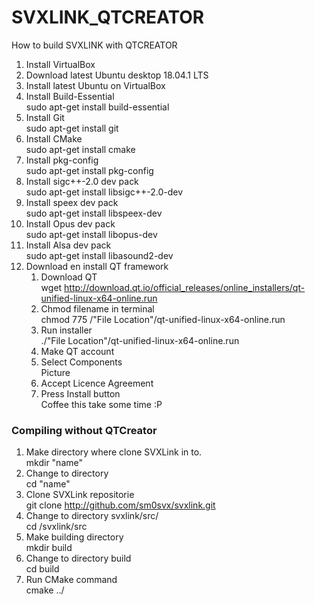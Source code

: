 # SVXLINK_QTCREATOR
How to build SVXLINK with QTCREATOR

1) Install VirtualBox
2) Download latest Ubuntu desktop 18.04.1 LTS
3) Install latest Ubuntu on VirtualBox
4) Install Build-Essential<br>
   sudo apt-get install build-essential
5) Install Git<br>
   sudo apt-get install git
6) Install CMake<br>
   sudo apt-get install cmake
7) Install pkg-config<br>
   sudo apt-get install pkg-config
8) Install sigc++-2.0 dev pack<br>
   sudo apt-get install libsigc++-2.0-dev
9) Install speex dev pack<br>
   sudo apt-get install libspeex-dev
10) Install Opus dev pack<br>
   sudo apt-get install libopus-dev
11) Install Alsa dev pack<br>
   sudo apt-get install libasound2-dev
12) Download en install QT framework<br>
    1) Download QT<br>
       wget http://download.qt.io/official_releases/online_installers/qt-unified-linux-x64-online.run
    2) Chmod filename in terminal<br>
       chmod 775 /"File Location"/qt-unified-linux-x64-online.run
    3) Run installer<br>
       ./"File Location"/qt-unified-linux-x64-online.run
    4) Make QT account<br>
    5) Select Components<br>
       Picture
    6) Accept Licence Agreement
    7) Press Install button<br>
    Coffee this take some time :P


### Compiling without QTCreator

1) Make directory where clone SVXLink in to.<br>
   mkdir "name"
2) Change to directory<br>
   cd "name"
3) Clone SVXLink repositorie<br> 
   git clone http://github.com/sm0svx/svxlink.git
4) Change to directory svxlink/src/<br>
   cd /svxlink/src
5) Make building directory<br>
   mkdir build
6) Change to directory build<br>
   cd build
7) Run CMake command<br>
   cmake ../
   

   


